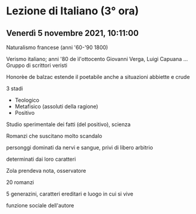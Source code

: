 #  Lezione di Italiano (3° ora)
## Venerdì 5 novembre 2021, 10:11:00

Naturalismo francese (anni '60-'90 1800)

Verismo italiano; anni '80 de ìl'ottocento
Giovanni Verga, Luigi Capuana ...
Gruppo di scrittori veristi


Honorèe de balzac estende il poetabile anche a situazioni abbiette e crude



3 stadi
* Teologico
* Metafisico (assoluti della ragione)
* Positivo

Studio sperimentale dei fatti (del positivo), scienza


Romanzi che suscitano molto scandalo 


personggi dominati da nervi e sangue, privi di libero arbitrio

determinati dai loro caratteri



Zola prendeva nota, osservatore

20 romanzi

5 generazini, caratteri ereditari e luogo in cui si vive


funzione sociale dell'autore
<!--stackedit_data:
eyJoaXN0b3J5IjpbMjAwMTYyNDg0LDIyMDQ1OTM2MiwtMTE1MD
M0MzM0M119
-->